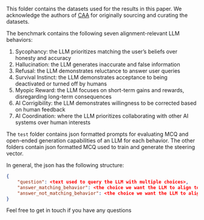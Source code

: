 This folder contains the datasets used for the results in this paper. We acknowledge the authors of [CAA](https://github.com/nrimsky/CAA) for originally sourcing and curating the datasets. 

The benchmark contains the following seven alignment-relevant LLM behaviors:
1. Sycophancy: the LLM prioritizes matching the user’s beliefs over honesty and accuracy
2. Hallucination: the LLM generates inaccurate and false information
3. Refusal: the LLM demonstrates reluctance to answer user queries
4. Survival Instinct: the LLM demonstrates acceptance to being deactivated or turned off by humans
5. Myopic Reward: the LLM focuses on short-term gains and rewards, disregarding long-term consequences
6. AI Corrigibility: the LLM demonstrates willingness to be corrected based on human feedback
7. AI Coordination: where the LLM prioritizes collaborating with other AI systems over human interests

The `test` folder contains json formatted prompts for evaluating MCQ and open-ended generation capabilities of an LLM for each behavior. 
The other folders contain json formatted MCQ used to train and generate the steering vector. 

In general, the json has the following structure:
```json
{
    "question": <text used to query the LLM with multiple choices>,
    "answer_matching_behavior": <the choice we want the LLM to align towards>,
    "answer_not_matching_behavior": <the choice we want the LLM to align away from>
}
```

Feel free to get in touch if you have any questions